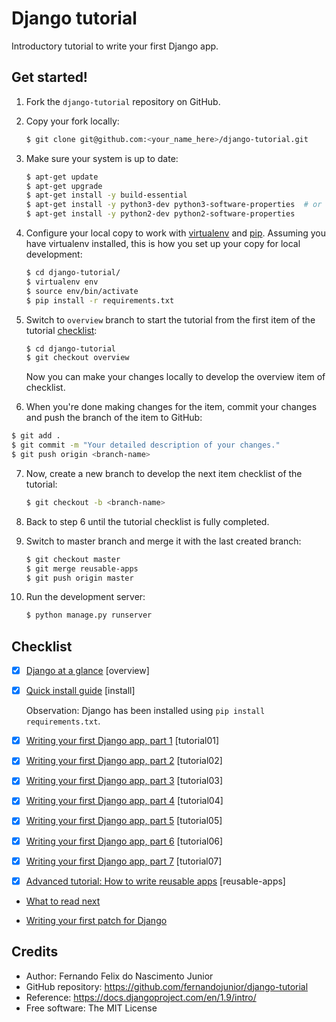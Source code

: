 # Django tutorial

Introductory tutorial to write your first Django app.

## Get started!

1. Fork the `django-tutorial` repository on GitHub.

2. Copy your fork locally:

    ```sh
    $ git clone git@github.com:<your_name_here>/django-tutorial.git
    ```

3. Make sure your system is up to date:

    ```sh
    $ apt-get update
    $ apt-get upgrade
    $ apt-get install -y build-essential
    $ apt-get install -y python3-dev python3-software-properties  # or
    $ apt-get install -y python2-dev python2-software-properties
    ```

4. Configure your local copy to work with
[virtualenv](https://virtualenv.pypa.io/) and [pip](https://pip.pypa.io).
Assuming you have virtualenv installed, this is how you set up your copy for
local development:

    ```sh
    $ cd django-tutorial/
    $ virtualenv env
    $ source env/bin/activate
    $ pip install -r requirements.txt
    ```

5. Switch to `overview` branch to start the tutorial from the first item of
the tutorial [checklist](#checklist):

    ```sh
    $ cd django-tutorial
    $ git checkout overview
    ```

   Now you can make your changes locally to develop the overview item of
   checklist.

6. When you're done making changes for the item, commit your changes and push
the branch of the item to GitHub:

 ```sh
 $ git add .
 $ git commit -m "Your detailed description of your changes."
 $ git push origin <branch-name>
 ```

7. Now, create a new branch to develop the next item checklist of the tutorial:

    ```sh
    $ git checkout -b <branch-name>
    ```

8. Back to step 6 until the tutorial checklist is fully completed.

9. Switch to master branch and merge it with the last created branch:

    ```sh
    $ git checkout master
    $ git merge reusable-apps
    $ git push origin master
    ```

10. Run the development server:

    ```sh
    $ python manage.py runserver
    ```

## Checklist

* [x] [Django at a glance](https://docs.djangoproject.com/en/1.9/intro/overview/) [overview]

* [x] [Quick install guide](https://docs.djangoproject.com/en/1.9/intro/install/) [install]

    Observation: Django has been installed using `pip install requirements.txt`.

* [x] [Writing your first Django app, part 1](https://docs.djangoproject.com/en/1.9/intro/tutorial01/) [tutorial01]

* [x] [Writing your first Django app, part 2](https://docs.djangoproject.com/en/1.9/intro/tutorial02/) [tutorial02]

* [x] [Writing your first Django app, part 3](https://docs.djangoproject.com/en/1.9/intro/tutorial03/) [tutorial03]

* [x] [Writing your first Django app, part 4](https://docs.djangoproject.com/en/1.9/intro/tutorial04/) [tutorial04]

* [x] [Writing your first Django app, part 5](https://docs.djangoproject.com/en/1.9/intro/tutorial05/) [tutorial05]

* [x] [Writing your first Django app, part 6](https://docs.djangoproject.com/en/1.9/intro/tutorial06/) [tutorial06]

* [x] [Writing your first Django app, part 7](https://docs.djangoproject.com/en/1.9/intro/tutorial07/) [tutorial07]

* [x] [Advanced tutorial: How to write reusable apps](https://docs.djangoproject.com/en/1.9/intro/reusable-apps/) [reusable-apps]

* [What to read next](https://docs.djangoproject.com/en/1.9/intro/whatsnext/)

* [Writing your first patch for Django](https://docs.djangoproject.com/en/1.9/intro/contributing/)

## Credits

* Author: Fernando Felix do Nascimento Junior
* GitHub repository: https://github.com/fernandojunior/django-tutorial
* Reference: https://docs.djangoproject.com/en/1.9/intro/
* Free software: The MIT License
